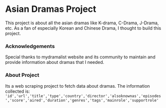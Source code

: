 # Asian Dramas Project

This project is about all the asian dramas like K-drama, C-Drama, J-Drama, etc. As a fan of especially Korean and Chinese Drama, I thought to build this project. 

### Acknowledgements
Special thanks to mydramalist website and its community to maintain and provide information about dramas that I needed. 

### About Project

Its a web scraping project to fetch data about dramas. The information collected is: `'id','url','title','type','country','director','alsoknownas','episodes','score','aired','duration','genres','tags','mainrole','supportrole'`
